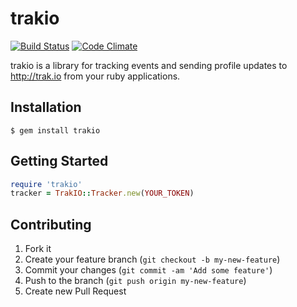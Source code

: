 # trakio

[![Build Status](https://travis-ci.org/metaware/trakio.png?branch=master)](https://travis-ci.org/metaware/trakio)
[![Code Climate](https://codeclimate.com/github/metaware/trakio.png)](https://codeclimate.com/github/metaware/trakio)

trakio is a library for tracking events and sending profile updates to http://trak.io from your ruby applications. 

## Installation

    $ gem install trakio

## Getting Started

```Ruby
require 'trakio'
tracker = TrakIO::Tracker.new(YOUR_TOKEN)
```

## Contributing

1. Fork it
2. Create your feature branch (`git checkout -b my-new-feature`)
3. Commit your changes (`git commit -am 'Add some feature'`)
4. Push to the branch (`git push origin my-new-feature`)
5. Create new Pull Request
